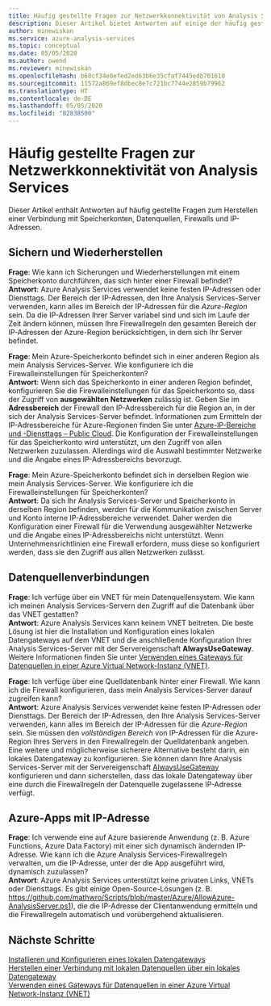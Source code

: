 ```yaml
---
title: Häufig gestellte Fragen zur Netzwerkkonnektivität von Analysis Services | Microsoft-Dokumentation
description: Dieser Artikel bietet Antworten auf einige der häufig gestellten Fragen zur Netzwerkkonnektivität von Analysis Services.
author: minewiskan
ms.service: azure-analysis-services
ms.topic: conceptual
ms.date: 05/05/2020
ms.author: owend
ms.reviewer: minewiskan
ms.openlocfilehash: b60cf34e8efed2ed63b6e35cfaf7445edb701610
ms.sourcegitcommit: 11572a869ef8dbec8e7c721bc7744e2859b79962
ms.translationtype: HT
ms.contentlocale: de-DE
ms.lasthandoff: 05/05/2020
ms.locfileid: "82838500"
---
```

# <a name="frequently-asked-questions-about-analysis-services-network-connectivity"></a>Häufig gestellte Fragen zur Netzwerkkonnektivität von Analysis Services

Dieser Artikel enthält Antworten auf häufig gestellte Fragen zum Herstellen einer Verbindung mit Speicherkonten, Datenquellen, Firewalls und IP-Adressen.

## <a name="backup-and-restore"></a>Sichern und Wiederherstellen

**Frage**: Wie kann ich Sicherungen und Wiederherstellungen mit einem Speicherkonto durchführen, das sich hinter einer Firewall befindet?   
**Antwort**: Azure Analysis Services verwendet keine festen IP-Adressen oder Diensttags. Der Bereich der IP-Adressen, den Ihre Analysis Services-Server verwenden, kann alles im Bereich der IP-Adressen für die *Azure-Region* sein. Da die IP-Adressen Ihrer Server variabel sind und sich im Laufe der Zeit ändern können, müssen Ihre Firewallregeln den gesamten Bereich der IP-Adressen der Azure-Region berücksichtigen, in dem sich Ihr Server befindet.

**Frage**: Mein Azure-Speicherkonto befindet sich in einer anderen Region als mein Analysis Services-Server. Wie konfiguriere ich die Firewalleinstellungen für Speicherkonten?   
**Antwort**: Wenn sich das Speicherkonto in einer anderen Region befindet, konfigurieren Sie die Firewalleinstellungen für das Speicherkonto so, dass der Zugriff von **ausgewählten Netzwerken** zulässig ist. Geben Sie im **Adressbereich** der Firewall den IP-Adressbereich für die Region an, in der sich der Analysis Services-Server befindet. Informationen zum Ermitteln der IP-Adressbereiche für Azure-Regionen finden Sie unter [Azure-IP-Bereiche und -Diensttags – Public Cloud](https://www.microsoft.com/download/details.aspx?id=56519). Die Konfiguration der Firewalleinstellungen für das Speicherkonto wird unterstützt, um den Zugriff von allen Netzwerken zuzulassen. Allerdings wird die Auswahl bestimmter Netzwerke und die Angabe eines IP-Adressbereichs bevorzugt. 

**Frage**: Mein Azure-Speicherkonto befindet sich in derselben Region wie mein Analysis Services-Server. Wie konfiguriere ich die Firewalleinstellungen für Speicherkonten?   
**Antwort**: Da sich Ihr Analysis Services-Server und Speicherkonto in derselben Region befinden, werden für die Kommunikation zwischen Server und Konto interne IP-Adressbereiche verwendet. Daher werden die Konfiguration einer Firewall für die Verwendung ausgewählter Netzwerke und die Angabe eines IP-Adressbereichs nicht unterstützt. Wenn Unternehmensrichtlinien eine Firewall erfordern, muss diese so konfiguriert werden, dass sie den Zugriff aus allen Netzwerken zulässt.


## <a name="data-source-connections"></a>Datenquellenverbindungen

**Frage**: Ich verfüge über ein VNET für mein Datenquellensystem. Wie kann ich meinen Analysis Services-Servern den Zugriff auf die Datenbank über das VNET gestatten?   
**Antwort**: Azure Analysis Services kann keinem VNET beitreten. Die beste Lösung ist hier die Installation und Konfiguration eines lokalen Datengateways auf dem VNET und die anschließende Konfiguration Ihrer Analysis Services-Server mit der Servereigenschaft **AlwaysUseGateway**. Weitere Informationen finden Sie unter [Verwenden eines Gateways für Datenquellen in einer Azure Virtual Network-Instanz (VNET)](analysis-services-vnet-gateway.md).

**Frage**: Ich verfüge über eine Quelldatenbank hinter einer Firewall. Wie kann ich die Firewall konfigurieren, dass mein Analysis Services-Server darauf zugreifen kann?   
**Antwort**: Azure Analysis Services verwendet keine festen IP-Adressen oder Diensttags. Der Bereich der IP-Adressen, den Ihre Analysis Services-Server verwenden, kann alles im Bereich der IP-Adressen für die *Azure-Region* sein. Sie müssen den *vollständigen Bereich* von IP-Adressen für die Azure-Region Ihres Servers in den Firewallregeln der Quelldatenbank angeben. Eine weitere und möglicherweise sicherere Alternative besteht darin, ein lokales Datengateway zu konfigurieren. Sie können dann Ihre Analysis Services-Server mit der Servereigenschaft [AlwaysUseGateway](analysis-services-vnet-gateway.md#configure-alwaysusegateway-property) konfigurieren und dann sicherstellen, dass das lokale Datengateway über eine durch die Firewallregeln der Datenquelle zugelassene IP-Adresse verfügt.

## <a name="azure-apps-with-ip-address"></a>Azure-Apps mit IP-Adresse

**Frage**: Ich verwende eine auf Azure basierende Anwendung (z. B. Azure Functions, Azure Data Factory) mit einer sich dynamisch ändernden IP-Adresse. Wie kann ich die Azure Analysis Services-Firewallregeln verwalten, um die IP-Adresse, unter der die App ausgeführt wird, dynamisch zuzulassen?   
**Antwort**: Azure Analysis Services unterstützt keine privaten Links, VNETs oder Diensttags. Es gibt einige Open-Source-Lösungen (z. B. https://github.com/mathwro/Scripts/blob/master/Azure/AllowAzure-AnalysisServer.ps1), die die IP-Adresse der Clientanwendung ermitteln und die Firewallregeln automatisch und vorübergehend aktualisieren.


## <a name="next-steps"></a>Nächste Schritte

[Installieren und Konfigurieren eines lokalen Datengateways](analysis-services-gateway-install.md)   
[Herstellen einer Verbindung mit lokalen Datenquellen über ein lokales Datengateway](analysis-services-gateway.md)   
[Verwenden eines Gateways für Datenquellen in einer Azure Virtual Network-Instanz (VNET)](analysis-services-vnet-gateway.md)
